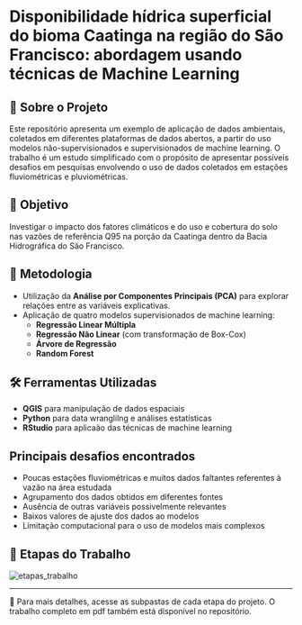 # Disponibilidade hídrica superficial do bioma Caatinga na região do São Francisco: abordagem usando técnicas de Machine Learning

## 📌 Sobre o Projeto
Este repositório apresenta um exemplo de aplicação de dados ambientais, coletados em diferentes plataformas de dados abertos, a partir do uso modelos não-supervisionados e supervisionados de machine learning.
O trabalho é um estudo simplificado com o propósito de apresentar possíveis desafios em pesquisas envolvendo o uso de dados coletados em estações fluviométricas e pluviométricas.

## 🎯 Objetivo
Investigar o impacto dos fatores climáticos e do uso e cobertura do solo nas vazões de referência Q95 na porção da Caatinga dentro da Bacia Hidrográfica do São Francisco.

## 🔬 Metodologia
- Utilização da **Análise por Componentes Principais (PCA)** para explorar relações entre as variáveis explicativas.
- Aplicação de quatro modelos supervisionados de machine learning:
  - **Regressão Linear Múltipla**
  - **Regressão Não Linear** (com transformação de Box-Cox)
  - **Árvore de Regressão**
  - **Random Forest**

## 🛠️ Ferramentas Utilizadas
- **QGIS** para manipulação de dados espaciais
- **Python** para data wranglilng e análises estatísticas 
- **RStudio** para aplicaão das técnicas de machine learning

## Principais desafios encontrados
- Poucas estações fluviométricas e muitos dados faltantes referentes à vazão na área estudada
- Agrupamento dos dados obtidos em diferentes fontes
- Ausência de outras variáveis possivelmente relevantes 
- Baixos valores de ajuste dos dados ao modelos
- Limitação computacional para o uso de modelos mais complexos   

## 🔄 Etapas do Trabalho
![etapas_trabalho](https://github.com/user-attachments/assets/cdb51093-4e44-4c89-94c3-998af869ce9b)

---

📂 Para mais detalhes, acesse as subpastas de cada etapa do projeto.
O trabalho completo em pdf também está disponível no repositório.

